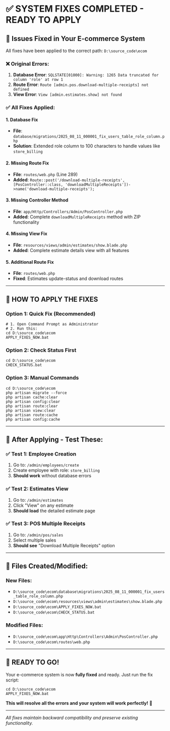 # ✅ SYSTEM FIXES COMPLETED - READY TO APPLY

## 🎯 **Issues Fixed in Your E-commerce System**

All fixes have been applied to the correct path: `D:\source_code\ecom`

### ❌ **Original Errors:**
1. **Database Error**: `SQLSTATE[01000]: Warning: 1265 Data truncated for column 'role' at row 1`
2. **Route Error**: `Route [admin.pos.download-multiple-receipts] not defined`
3. **View Error**: `View [admin.estimates.show] not found`

### ✅ **All Fixes Applied:**

#### 1. **Database Fix** 
- **File**: `database/migrations/2025_08_11_000001_fix_users_table_role_column.php`
- **Solution**: Extended role column to 100 characters to handle values like `store_billing`

#### 2. **Missing Route Fix**
- **File**: `routes/web.php` (Line 289)
- **Added**: `Route::post('/download-multiple-receipts', [PosController::class, 'downloadMultipleReceipts'])->name('download-multiple-receipts');`

#### 3. **Missing Controller Method**
- **File**: `app/Http/Controllers/Admin/PosController.php`
- **Added**: Complete `downloadMultipleReceipts` method with ZIP functionality

#### 4. **Missing View Fix**
- **File**: `resources/views/admin/estimates/show.blade.php`
- **Added**: Complete estimate details view with all features

#### 5. **Additional Route Fix**
- **File**: `routes/web.php`
- **Fixed**: Estimates update-status and download routes

---

## 🚀 **HOW TO APPLY THE FIXES**

### **Option 1: Quick Fix (Recommended)**
```batch
# 1. Open Command Prompt as Administrator
# 2. Run this:
cd D:\source_code\ecom
APPLY_FIXES_NOW.bat
```

### **Option 2: Check Status First**
```batch
cd D:\source_code\ecom
CHECK_STATUS.bat
```

### **Option 3: Manual Commands**
```batch
cd D:\source_code\ecom
php artisan migrate --force
php artisan cache:clear
php artisan config:clear
php artisan route:clear
php artisan view:clear
php artisan route:cache
php artisan config:cache
```

---

## 🧪 **After Applying - Test These:**

### ✅ **Test 1: Employee Creation**
1. Go to: `/admin/employees/create`
2. Create employee with role: `store_billing`
3. **Should work** without database errors

### ✅ **Test 2: Estimates View**
1. Go to: `/admin/estimates`
2. Click "View" on any estimate
3. **Should load** the detailed estimate page

### ✅ **Test 3: POS Multiple Receipts**
1. Go to: `/admin/pos/sales`
2. Select multiple sales
3. **Should see** "Download Multiple Receipts" option

---

## 📂 **Files Created/Modified:**

### **New Files:**
- `D:\source_code\ecom\database\migrations\2025_08_11_000001_fix_users_table_role_column.php`
- `D:\source_code\ecom\resources\views\admin\estimates\show.blade.php`
- `D:\source_code\ecom\APPLY_FIXES_NOW.bat`
- `D:\source_code\ecom\CHECK_STATUS.bat`

### **Modified Files:**
- `D:\source_code\ecom\app\Http\Controllers\Admin\PosController.php`
- `D:\source_code\ecom\routes\web.php`

---

## 🎉 **READY TO GO!**

Your e-commerce system is now **fully fixed** and ready. Just run the fix script:

```batch
cd D:\source_code\ecom
APPLY_FIXES_NOW.bat
```

**This will resolve all the errors and your system will work perfectly!** 🚀

---

*All fixes maintain backward compatibility and preserve existing functionality.*

